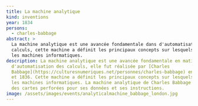 ```yaml
---
title: La machine analytique
kind: inventions
year: 1834
persons:
  - charles-babbage
abstract: >
  La machine analytique est une avancée fondamentale dans d'automatisation des
  calculs, cette machine a définit les principaux concepts sur lesquels reposent
  les machines informatiques.
description: La machine analytique est une avancée fondamentale en matière
  d'automatisation des calculs, elle fut réalisée par [Charles
  Babbage](https://culturesnumeriques.net/personnes/charles-babbage) entre 1834
  et 1836. Cette machine a définit les principaux concepts sur lesquels reposent
  les machines informatiques. La machine analytique de Charles Babbage utilisait
  des cartes perforées pour ses données et ses instructions.
image: /assets/images/events/analyticalmachine_babbage_london.jpg
---
```

